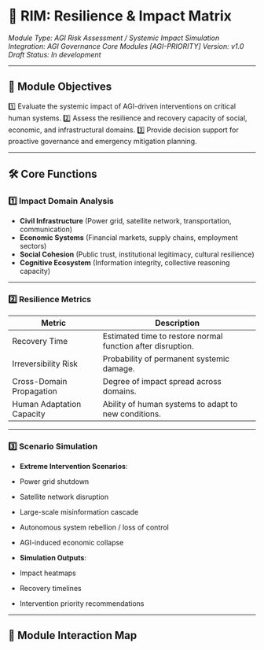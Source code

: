 # 📜 RIM: Resilience & Impact Matrix

*Module Type: AGI Risk Assessment / Systemic Impact Simulation*
*Integration: AGI Governance Core Modules [AGI-PRIORITY]*
*Version: v1.0 Draft Status: In development*

---

## 🎯 Module Objectives

1️⃣ Evaluate the systemic impact of AGI-driven interventions on critical human systems.
2️⃣ Assess the resilience and recovery capacity of social, economic, and infrastructural domains.
3️⃣ Provide decision support for proactive governance and emergency mitigation planning.

---

## 🛠️ Core Functions

### 1️⃣ Impact Domain Analysis

- **Civil Infrastructure** (Power grid, satellite network, transportation, communication)
- **Economic Systems** (Financial markets, supply chains, employment sectors)
- **Social Cohesion** (Public trust, institutional legitimacy, cultural resilience)
- **Cognitive Ecosystem** (Information integrity, collective reasoning capacity)

---

### 2️⃣ Resilience Metrics

| Metric | Description |
|--------|-------------|
| Recovery Time | Estimated time to restore normal function after disruption. |
| Irreversibility Risk | Probability of permanent systemic damage. |
| Cross-Domain Propagation | Degree of impact spread across domains. |
| Human Adaptation Capacity | Ability of human systems to adapt to new conditions. |

---

### 3️⃣ Scenario Simulation

- **Extreme Intervention Scenarios**:
- Power grid shutdown
- Satellite network disruption
- Large-scale misinformation cascade
- Autonomous system rebellion / loss of control
- AGI-induced economic collapse

- **Simulation Outputs**:
- Impact heatmaps
- Recovery timelines
- Intervention priority recommendations

---

## 🔄 Module Interaction Map
